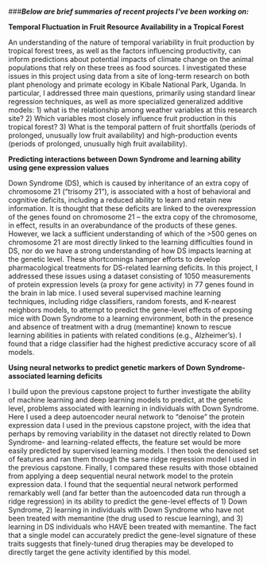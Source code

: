 ###***Below are brief summaries of recent projects I've been working on:***


**Temporal Fluctuation in Fruit Resource Availability in a Tropical Forest**

An understanding of the nature of temporal variability in fruit production by tropical forest trees, as well as the factors influencing productivity, can inform predictions about potential impacts of climate change on the animal populations that rely on these trees as food sources. I investigated these issues in this project using data from a site of long-term research on both plant phenology and primate ecology in Kibale National Park, Uganda. In particular, I addressed three main questions, primarily using standard linear regression techniques, as well as more specialized generalized additive models: 1) what is the relationship among weather variables at this research site? 2) Which variables most closely influence fruit production in this tropical forest? 3) What is the temporal pattern of fruit shortfalls (periods of prolonged, unusually low fruit availability) and high-production events (periods of prolonged, unusually high fruit availability). 



**Predicting interactions between Down Syndrome and learning ability using gene expression values** 

Down Syndrome (DS), which is caused by inheritance of an extra copy of chromosome 21 (“trisomy 21”), is associated with a host of behavioral and cognitive deficits, including a reduced ability to learn and retain new information. It is thought that these deficits are linked to the overexpression of the genes found on chromosome 21 – the extra copy of the chromosome, in effect, results in an overabundance of the products of these genes. However, we lack a sufficient understanding of which of the >500 genes on chromosome 21 are most directly linked to the learning difficulties found in DS, nor do we have a strong understanding of how DS impacts learning at the genetic level. These shortcomings hamper efforts to develop pharmacological treatments for DS-related learning deficits. In this project, I addressed these issues using a dataset consisting of 1050 measurements of protein expression levels (a proxy for gene activity) in 77 genes found in the brain in lab mice. I used several supervised machine learning techniques, including ridge classifiers, random forests, and K-nearest neighbors models, to attempt to predict the gene-level effects of exposing mice with Down Syndrome to a learning environment, both in the presence and absence of treatment with a drug (memantine) known to rescue learning abilities in patients with related conditions (e.g., Alzheimer’s). I found that a ridge classifier had the highest predictive accuracy score of all models.



**Using neural networks to predict genetic markers of Down Syndrome-associated learning deficits**

I build upon the previous capstone project to further investigate the ability of machine learning and deep learning models to predict, at the genetic level, problems associated with learning in individuals with Down Syndrome. Here I used a deep autoencoder neural network to “denoise” the protein expression data I used in the previous capstone project, with the idea that perhaps by removing variability in the dataset not directly related to Down Syndrome- and learning-related effects, the feature set would be more easily predicted by supervised learning models. I then took the denoised set of features and ran them through the same ridge regression model I used in the previous capstone. Finally, I compared these results with those obtained from applying a deep sequential neural network model to the protein expression data. I found that the sequential neural network performed remarkably well (and far better than the autoencoded data run through a ridge regression) in its ability to predict the gene-level effects of 1) Down Syndrome, 2) learning in individuals with Down Syndrome who have not been treated with memantine (the drug used to rescue learning), and 3) learning in DS individuals who HAVE been treated with memantine. The fact that a single model can accurately predict the gene-level signature of these traits suggests that finely-tuned drug therapies may be developed to directly target the gene activity identified by this model.
